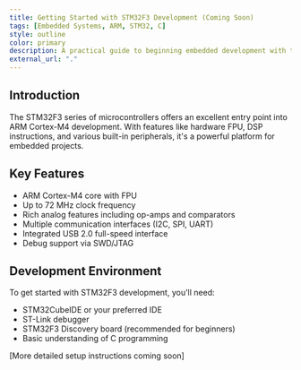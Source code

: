 ```yaml
---
title: Getting Started with STM32F3 Development (Coming Soon)
tags: [Embedded Systems, ARM, STM32, C]
style: outline
color: primary
description: A practical guide to beginning embedded development with the STM32F3 microcontroller series.
external_url: "."
---
```


## Introduction

The STM32F3 series of microcontrollers offers an excellent entry point into ARM Cortex-M4 development. With features like hardware FPU, DSP instructions, and various built-in peripherals, it's a powerful platform for embedded projects.

## Key Features

- ARM Cortex-M4 core with FPU
- Up to 72 MHz clock frequency
- Rich analog features including op-amps and comparators
- Multiple communication interfaces (I2C, SPI, UART)
- Integrated USB 2.0 full-speed interface
- Debug support via SWD/JTAG

## Development Environment

To get started with STM32F3 development, you'll need:

- STM32CubeIDE or your preferred IDE
- ST-Link debugger
- STM32F3 Discovery board (recommended for beginners)
- Basic understanding of C programming

[More detailed setup instructions coming soon]



